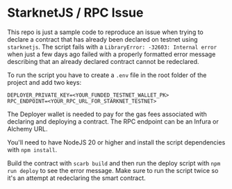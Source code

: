 # StarknetJS / RPC Issue

This repo is just a sample code to reproduce an issue when trying to declare a contract that has already been declared on testnet using `starknetjs`. The script fails with a `LibraryError: -32603: Internal error` when just a few days ago failed with a properly formatted error message describing that an already declared contract cannot be redeclared.

To run the script you have to create a `.env` file in the root folder of the project and add two keys:

```
DEPLOYER_PRIVATE_KEY=<YOUR_FUNDED_TESTNET_WALLET_PK>
RPC_ENDPOINT=<YOUR_RPC_URL_FOR_STARKNET_TESTNET>
```

The Deployer wallet is needed to pay for the gas fees associated with declaring and deploying a contract. The RPC endpoint can be an Infura or Alchemy URL.

You'll need to have NodeJS 20 or higher and install the script dependencies with `npm install`.

Build the contract with `scarb build` and then run the deploy script with `npm run deploy` to see the error message. Make sure to run the script twice so it's an attempt at redeclaring the smart contract.